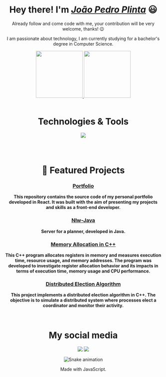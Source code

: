 <div>
  <h1 align="center">Hey there! I'm  <a href="https://www.linkedin.com/in/joao-pedro-plinta/"><i>João Pedro Plinta</i></a> 😃️</h1>
  <p align="center">Already follow and come code with me, your contribution will be very welcome, thanks! 😉️</h2>
  <p align="center">I am passionate about technology, I am currently studying for a bachelor's degree in Computer Science.</p>
</div>

<div align="center">
  <a href="https://github.com/joaopedroplinta">
    <img height="150em" src="https://github-readme-stats.vercel.app/api?username=joaopedroplinta&count_private=true&include_all_commits=true&show_icons=true&theme=tokyonight&hide_border=false&show_owner=true"/>
    <img height="150em" src="https://github-readme-stats.vercel.app/api/top-langs/?username=joaopedroplinta&theme=dracula&hide_border=false&&layout=compact"/>
  </a>
</div>

<div align="center" valign="top"><br>
  <h1 align="center">Technologies & Tools</h1>
  <p align="center">
  <a href="https://skillicons.dev">
    <img src="https://skillicons.dev/icons?i=git,cpp,docker,java,mysql,nodejs,py,react,ts" />
  </a>
</p>
</div><br>

<div align="center" valign="top"><br>
  <h1 align="center">📂 Featured Projects</h1>
  <p align="center">

### [Portfolio](https://github.com/joaopedroplinta/portfolio_react)
**This repository contains the source code of my personal portfolio developed in React. It was built with the aim of presenting my projects and skills as a front-end developer.**

### [Nlw-Java](https://github.com/joaopedroplinta/nlw-java)
**Server for a planner, developed in Java.**

### [Memory Allocation in C++](https://github.com/joaopedroplinta/memory_allocation)
**This C++ program allocates registers in memory and measures execution time, resource usage, and memory addresses. The program was developed to investigate register allocation behavior and its impacts in terms of execution time, memory usage and CPU performance.**

### [Distributed Election Algorithm](https://github.com/joaopedroplinta/algoritimo_eleicao)
**This project implements a distributed election algorithm in C++. The objective is to simulate a distributed system where processes elect a coordinator and monitor their activity.**
  </p>
</div><br>

<div align="center">
  <h1>My social media</h1>
  <a href="https://www.instagram.com/pinguim_joao/" target="_blank"><img src="https://skillicons.dev/icons?i=instagram" /></a>
  <a href="https://www.linkedin.com/in/joao-pedro-plinta/" target="_blank"><img src="https://skillicons.dev/icons?i=linkedin" /></a>
</div>

<div align="center">

  ![Snake animation](https://github.com/danielbped/danielbped/blob/output/github-contribution-grid-snake.svg)
  
</div>

<div align="center">
  <p>Made with JavaScript.</p>
</div
